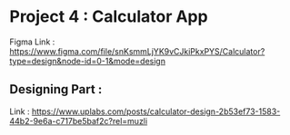 # Project 4 : Calculator App

Figma Link : https://www.figma.com/file/snKsmmLjYK9vCJkiPkxPYS/Calculator?type=design&node-id=0-1&mode=design

## Designing Part :

Link : https://www.uplabs.com/posts/calculator-design-2b53ef73-1583-44b2-9e6a-c717be5baf2c?rel=muzli
